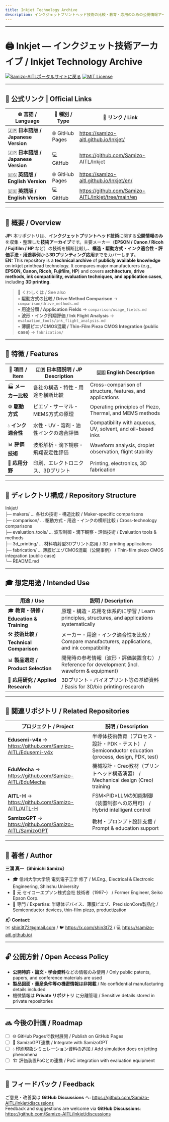 ```yaml
---
title: Inkjet Technology Archive
description: インクジェットプリントヘッド技術の比較・教育・応用のための公開情報アーカイブ | Public Archive for Inkjet Printhead Technology (Comparison, Education, Applications)
---
```


---

# 🖨️ **Inkjet — インクジェット技術アーカイブ / Inkjet Technology Archive**

[![Samizo-AITLポータルサイトに戻る](https://img.shields.io/badge/Samizo--AITL%20ポータルサイトに戻る-brightgreen)](https://samizo-aitl.github.io/) [![MIT License](https://img.shields.io/badge/license-MIT-blue.svg)](LICENSE)

---

## 🔗 **公式リンク | Official Links**

| 🌐 言語 / Language | 📂 種別 / Type | 🔗 リンク / Link |
|--------------------|---------------|------------------|
| 🇯🇵 **日本語版 / Japanese Version** | 🌐 GitHub Pages | https://samizo-aitl.github.io/Inkjet/ |
| 🇯🇵 **日本語版 / Japanese Version** | 💻 GitHub | https://github.com/Samizo-AITL/Inkjet |
| 🇺🇸 **英語版 / English Version** | 🌐 GitHub Pages | https://samizo-aitl.github.io/Inkjet/en/ |
| 🇺🇸 **英語版 / English Version** | 💻 GitHub | https://github.com/Samizo-AITL/Inkjet/tree/main/en |

---

## 📜 **概要 / Overview**

**JP:** 本リポジトリは、**インクジェットプリントヘッド技術**に関する**公開情報のみ**を収集・整理した**技術アーカイブ**です。主要メーカー（**EPSON / Canon / Ricoh / Fujifilm / HP** など）の技術を横断比較し、**構造・駆動方式・インク適合性・評価手法・用途事例**から**3Dプリンティング応用**までをカバーします。  
**EN:** This repository is a **technical archive** of **publicly available knowledge** on inkjet printhead technology. It compares major manufacturers (e.g., **EPSON, Canon, Ricoh, Fujifilm, HP**) and covers **architecture, drive methods, ink compatibility, evaluation techniques, and application cases**, including **3D printing**.

> 🔎 くわしくは / See also  
> • **駆動方式の比較 / Drive Method Comparison** → `comparison/drive_methods.md`  
> • **用途分類 / Application Fields** → `comparison/usage_fields.md`  
> • **波形・インク飛翔評価 / Ink Flight Analysis** → `evaluation_tools/ink_flight_analysis.md`  
> • **薄膜ピエゾCMOS混載 / Thin-Film Piezo CMOS Integration (public case)** → `fabrication/`

---

## 📌 **特徴 / Features**

| 🎯 項目 / Item | 🇯🇵 日本語説明 / JP Description | 🇺🇸 English Description |
|---|---|---|
| 🏭 **メーカー比較** | 各社の構造・特性・用途を横断比較 | Cross-comparison of structure, features, and applications |
| ⚙️ **駆動方式** | ピエゾ・サーマル・MEMS方式の原理 | Operating principles of Piezo, Thermal, and MEMS methods |
| 💧 **インク適合性** | 水性・UV・溶剤・油性インクの適合評価 | Compatibility with aqueous, UV, solvent, and oil-based inks |
| 📊 **評価技術** | 波形解析・滴下観察・飛翔安定性評価 | Waveform analysis, droplet observation, flight stability |
| 🧪 **応用分野** | 印刷、エレクトロニクス、3Dプリント | Printing, electronics, 3D fabrication |

---

## 📁 **ディレクトリ構成 / Repository Structure**

Inkjet/  
├─ makers/ … 各社の技術・構造比較 / Maker-specific comparisons  
├─ comparison/ … 駆動方式・用途・インクの横断比較 / Cross-technology comparisons  
├─ evaluation_tools/ … 波形制御・滴下観察・評価技術 / Evaluation tools & methods  
├─ 3d_printing/ … 材料噴射型3Dプリント応用 / 3D printing applications  
├─ fabrication/ … 薄膜ピエゾCMOS混載（公開事例） / Thin-film piezo CMOS integration (public case)  
└─ README.md

---

## 🎓 **想定用途 / Intended Use**

| 用途 / Use | 説明 / Description |
|---|---|
| 🎓 **教育・研修 / Education & Training** | 原理・構造・応用を体系的に学習 / Learn principles, structures, and applications systematically |
| 🛠 **技術比較 / Technical Comparison** | メーカー・用途・インク適合性を比較 / Compare manufacturers, applications, and ink compatibility |
| 📊 **製品選定 / Product Selection** | 開発時の参考情報（波形・評価装置含む） / Reference for development (incl. waveform & equipment) |
| 🧪 **応用研究 / Applied Research** | 3Dプリント・バイオプリント等の基礎資料 / Basis for 3D/bio printing research |

---

## 🔗 **関連リポジトリ / Related Repositories**

| プロジェクト / Project | 説明 / Description |
|---|---|
| **Edusemi-v4x** → https://github.com/Samizo-AITL/Edusemi-v4x | 半導体技術教育（プロセス・設計・PDK・テスト） / Semiconductor education (process, design, PDK, test) |
| **EduMecha** → https://github.com/Samizo-AITL/EduMecha | 機械設計・Creo教材（プリントヘッド構造演習） / Mechanical design (Creo) training |
| **AITL-H** → https://github.com/Samizo-AITL/AITL-H | FSM×PID×LLMの知能制御（装置制御への応用可） / Hybrid intelligent control |
| **SamizoGPT** → https://github.com/Samizo-AITL/SamizoGPT | 教材・プロンプト設計支援 / Prompt & education support |

---

## 👤 **著者 / Author**

**三溝 真一（Shinichi Samizo）**  
- 🎓 信州大学大学院 電気電子工学 修了 / M.Eng., Electrical & Electronic Engineering, Shinshu University  
- 🏢 元 セイコーエプソン株式会社 技術者（1997–） / Former Engineer, Seiko Epson Corp.  
- 📌 専門 / Expertise: 半導体デバイス、薄膜ピエゾ、PrecisionCore製品化 / Semiconductor devices, thin-film piezo, productization

📬 **Contact:**  
✉️ shin3t72@gmail.com / 🐦 https://x.com/shin3t72 / 💻 https://samizo-aitl.github.io/

---

## 🔓 **公開方針 / Open Access Policy**

- **公開特許・論文・学会資料**などの情報のみ使用 / Only public patents, papers, and conference materials are used  
- **製品図面・量産条件等の機密情報は非掲載** / No confidential manufacturing details included  
- 機微情報は **Private リポジトリ** に分離管理 / Sensitive details stored in private repositories

---

## 🔜 **今後の計画 / Roadmap**

- [ ] 🌐 GitHub Pagesで教材展開 / Publish on GitHub Pages  
- [ ] 🧠 SamizoGPT連携 / Integrate with SamizoGPT  
- [ ] 💧 印刷現象シミュレーション資料の追加 / Add simulation docs on jetting phenomena  
- [ ] 🏗 評価装置PoCとの連携 / PoC integration with evaluation equipment

---

## 💬 **フィードバック / Feedback**

ご意見・改善案は **GitHub Discussions** へ: https://github.com/Samizo-AITL/Inkjet/discussions  
Feedback and suggestions are welcome via **GitHub Discussions**: https://github.com/Samizo-AITL/Inkjet/discussions
